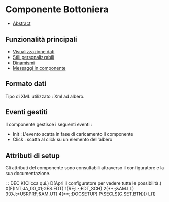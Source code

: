# Componente Bottoniera

- [Abstract](Sorgenti/DOC/TA/B£AMO/LOCBTN_F00)

## Funzionalità principali
- [Visualizzazione dati](Sorgenti/DOC/TA/B£AMO/LOCBTN_F01)
- [Stili personalizzabili](Sorgenti/DOC/TA/B£AMO/LOCBTN_F02)
- [Dinamismi](Sorgenti/DOC/TA/B£AMO/LOCBTN_F03)
- [Messaggi in componente](Sorgenti/DOC/TA/B£AMO/LOCBTN_F04)

## Formato dati
Tipo di XML utilizzato :  Xml ad albero.

## Eventi gestiti
Il componente gestisce i seguenti eventi : 
- Init :  L'evento scatta in fase di caricamento il componente
- Click :  scatta al click su un elemento dell'albero

## Attributi di setup
Gli attributi del componente sono consultabili attraverso il configuratore e la sua documentazione.

 :  : DEC K(Clicca qui.) D(Apri il configuratore per vedere tutte le possibilità.) X(F(INT;JA_00_01;GES.EDT) 1(RE;L-;EDT_SCH) 2(\*\*;;&AM.LL) 3(OJ;\*USRPRF;&AM.UT) 4(\*\*;;DOCSETUP) P(SECLS(G.SET.BTN))) L(1)



